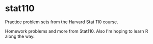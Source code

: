 stat110
=======

Practice problem sets from the Harvard Stat 110 course. 


Homework problems and more from Stat110. Also I'm hoping to learn R along the way. 
